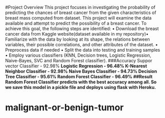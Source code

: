 #Project Overview
This project focuses in investigating the probability of predicting the chances of breast cancer from the given characteristics of breast mass computed from dataset. This project will examine the data available and attempt to predict the possibility of a breast cancer. To achieve this goal, the following steps are identified: • Download the breast cancer data from Kaggle website(dataset available in my repository)• Familiarize with the data by looking at its shape, the relations between variables, their possible correlations, and other attributes of the dataset. • Preprocess data if needed • Split the data into testing and training samples • Employ various classifiers (KNN, Decision trees, Logistic Regression, Naive-Bayes, SVC and Random Forest classifier).
###Accuracy
Suppor vector Classifier - 92.98% <b/>
Logistic Regression - 96.48% <b/>
K-Nearest Neighbor Classifier - 92.98% <b/>
Naive Bayes Classifier - 94.73% <b/>
Decision Tree Classifier - 95.61% <b/>
Random Forest Classifier - 96.49% <b/>
##Result
Random Forest Classifier predicts with the best accuracy among all. So we save this model in a pickle file and deploys using flask with Heroku.


# malignant-or-benign-tumor
